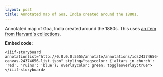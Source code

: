 ```yaml
---
layout: post
title: Annotated map of Goa, India created around the 1880s. 
---
```


Annotated map of Goa, India created around the 1880s. This uses [an item from Harvard's collections](https://curiosity.lib.harvard.edu/scanned-maps/catalog/44-990098893550203941).

**Embed code:**
```
<iiif-storyboard annotationlist="http://0.0.0.0:5555/annotate/annotations/ids24374656-canvas-24374656-list.json" styling="tagscolor: {'altars in church': 'red', 'ruins': 'blue'}; overlaycolor: green; toggleoverlay:true"></iiif-storyboard>
```

<iiif-storyboard annotationlist="http://0.0.0.0:5555/annotate/annotations/ids24374656-canvas-24374656-list.json" styling="tagscolor: {'altars in church': 'red', 'ruins': 'blue'}; overlaycolor: green; toggleoverlay:true"></iiif-storyboard>
